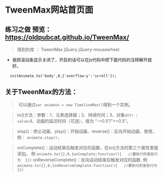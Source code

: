 # TweenMax网站首页面

## 练习之做  预览：https://oldpubcat.github.io/TweenMax/

> 用到的库 ：  TweenMax  jQuery  jQuery-mousewheel

* 我把滚动条显示关闭了，开启的话可以在js代码中把下面代码的注释解开就好。
 
     `initAnimate.to('body',0,{'overflow-y':'scroll'});`
     
## 关于TweenMax的方法：
>  可以通过`var animate = new TimelineMax()`得到一个实例。

> to()方法：参数：1、元素选择器；2、持续时间；3、对象`attr : value`;4、动画的延迟时间（可选），值为 “-=0.5”/"+=0.5"。

> stop()：停止动画、play()：开始动画、reverse()：反向开始动画、使用，例： `animate.stop();`  

> onComplete()：运动结束后触发对应的函数，在to()方法的第三个属性里面添加。
> 例 `
  animate.to({},0,{onComplete:function(){
   //要执行的某些行为 
  }})
`
> onReverseComplete()：反向运动结束后触发对应的函数. 
> 例 `
  animate.to({},0,{onReverseComplete:function(){
   //要执行的某些行为 
  }})
`
